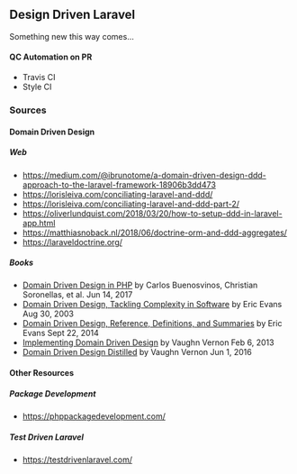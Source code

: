 ## Design Driven Laravel

Something new this way comes...

#### QC Automation on PR

- Travis CI
- Style CI

### Sources

#### Domain Driven Design

##### Web

- https://medium.com/@ibrunotome/a-domain-driven-design-ddd-approach-to-the-laravel-framework-18906b3dd473
- https://lorisleiva.com/conciliating-laravel-and-ddd/
- https://lorisleiva.com/conciliating-laravel-and-ddd-part-2/
- https://oliverlundquist.com/2018/03/20/how-to-setup-ddd-in-laravel-app.html
- https://matthiasnoback.nl/2018/06/doctrine-orm-and-ddd-aggregates/
- https://laraveldoctrine.org/

##### Books

- [Domain Driven Design in PHP](https://www.amazon.com/Domain-Driven-Design-PHP-Carlos-Buenosvinos/dp/1787284948) by Carlos Buenosvinos, Christian Soronellas, et al. Jun 14, 2017
- [Domain Driven Design, Tackling Complexity in Software](https://www.amazon.com/Domain-Driven-Design-Tackling-Complexity-Software/dp/0321125215) by Eric Evans Aug 30, 2003
- [Domain Driven Design, Reference, Definitions, and Summaries](https://www.amazon.com/Domain-Driven-Design-Reference-Definitions-Summaries/dp/1457501198) by Eric Evans Sept 22, 2014
- [Implementing Domain Driven Design](https://www.amazon.com/Implementing-Domain-Driven-Design-Vaughn-Vernon-ebook/dp/B00BCLEBN8) by Vaughn Vernon Feb 6, 2013
- [Domain Driven Design Distilled](https://www.amazon.com/Domain-Driven-Design-Distilled-Vaughn-Vernon-ebook/dp/B01JJSGE5S) by Vaughn Vernon Jun 1, 2016

#### Other Resources

##### Package Development
 
- https://phppackagedevelopment.com/

##### Test Driven Laravel

- https://testdrivenlaravel.com/
